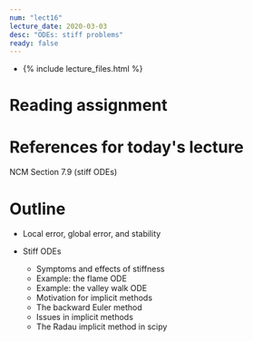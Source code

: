 ```yaml
---
num: "lect16"
lecture_date: 2020-03-03
desc: "ODEs: stiff problems"
ready: false
---
```


* {% include lecture_files.html %}

# Reading assignment


# References for today's lecture

NCM Section 7.9 (stiff ODEs)

# Outline

- Local error, global error, and stability 

- Stiff ODEs
  - Symptoms and effects of stiffness 
  - Example: the flame ODE
  - Example: the valley walk ODE
  - Motivation for implicit methods
  - The backward Euler method
  - Issues in implicit methods
  - The Radau implicit method in scipy
